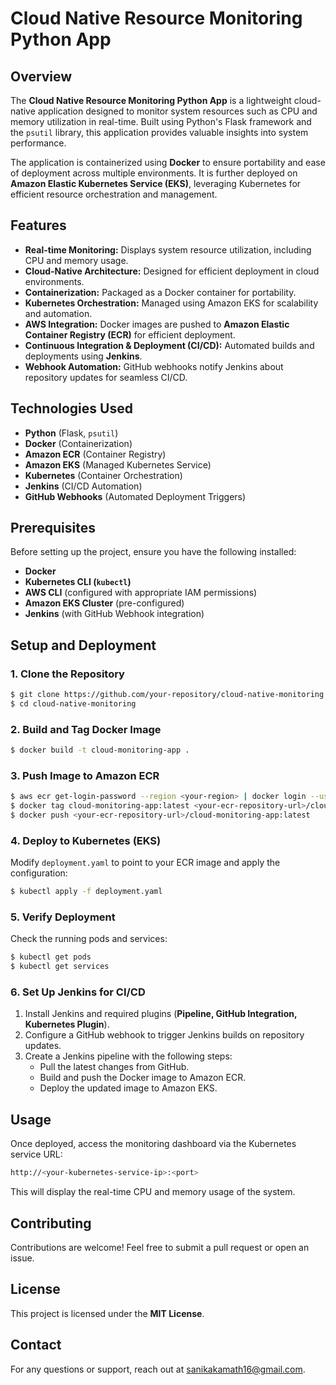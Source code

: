 # Cloud Native Resource Monitoring Python App

## Overview
The **Cloud Native Resource Monitoring Python App** is a lightweight cloud-native application designed to monitor system resources such as CPU and memory utilization in real-time. Built using Python's Flask framework and the `psutil` library, this application provides valuable insights into system performance.

The application is containerized using **Docker** to ensure portability and ease of deployment across multiple environments. It is further deployed on **Amazon Elastic Kubernetes Service (EKS)**, leveraging Kubernetes for efficient resource orchestration and management.

## Features
- **Real-time Monitoring:** Displays system resource utilization, including CPU and memory usage.
- **Cloud-Native Architecture:** Designed for efficient deployment in cloud environments.
- **Containerization:** Packaged as a Docker container for portability.
- **Kubernetes Orchestration:** Managed using Amazon EKS for scalability and automation.
- **AWS Integration:** Docker images are pushed to **Amazon Elastic Container Registry (ECR)** for efficient deployment.
- **Continuous Integration & Deployment (CI/CD):** Automated builds and deployments using **Jenkins**.
- **Webhook Automation:** GitHub webhooks notify Jenkins about repository updates for seamless CI/CD.

## Technologies Used
- **Python** (Flask, `psutil`)
- **Docker** (Containerization)
- **Amazon ECR** (Container Registry)
- **Amazon EKS** (Managed Kubernetes Service)
- **Kubernetes** (Container Orchestration)
- **Jenkins** (CI/CD Automation)
- **GitHub Webhooks** (Automated Deployment Triggers)

## Prerequisites
Before setting up the project, ensure you have the following installed:
- **Docker**
- **Kubernetes CLI (`kubectl`)**
- **AWS CLI** (configured with appropriate IAM permissions)
- **Amazon EKS Cluster** (pre-configured)
- **Jenkins** (with GitHub Webhook integration)

## Setup and Deployment
### 1. Clone the Repository
```sh
$ git clone https://github.com/your-repository/cloud-native-monitoring.git
$ cd cloud-native-monitoring
```

### 2. Build and Tag Docker Image
```sh
$ docker build -t cloud-monitoring-app .
```

### 3. Push Image to Amazon ECR
```sh
$ aws ecr get-login-password --region <your-region> | docker login --username AWS --password-stdin <your-ecr-repository-url>
$ docker tag cloud-monitoring-app:latest <your-ecr-repository-url>/cloud-monitoring-app:latest
$ docker push <your-ecr-repository-url>/cloud-monitoring-app:latest
```

### 4. Deploy to Kubernetes (EKS)
Modify `deployment.yaml` to point to your ECR image and apply the configuration:
```sh
$ kubectl apply -f deployment.yaml
```

### 5. Verify Deployment
Check the running pods and services:
```sh
$ kubectl get pods
$ kubectl get services
```

### 6. Set Up Jenkins for CI/CD
1. Install Jenkins and required plugins (**Pipeline, GitHub Integration, Kubernetes Plugin**).
2. Configure a GitHub webhook to trigger Jenkins builds on repository updates.
3. Create a Jenkins pipeline with the following steps:
   - Pull the latest changes from GitHub.
   - Build and push the Docker image to Amazon ECR.
   - Deploy the updated image to Amazon EKS.

## Usage
Once deployed, access the monitoring dashboard via the Kubernetes service URL:
```sh
http://<your-kubernetes-service-ip>:<port>
```
This will display the real-time CPU and memory usage of the system.

## Contributing
Contributions are welcome! Feel free to submit a pull request or open an issue.

## License
This project is licensed under the **MIT License**.

## Contact
For any questions or support, reach out at sanikakamath16@gmail.com.

